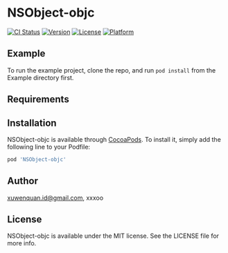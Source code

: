 # NSObject-objc

[![CI Status](https://img.shields.io/travis/xuwenquan.id@gmail.com/NSObject-objc.svg?style=flat)](https://travis-ci.org/xuwenquan.id@gmail.com/NSObject-objc)
[![Version](https://img.shields.io/cocoapods/v/NSObject-objc.svg?style=flat)](https://cocoapods.org/pods/NSObject-objc)
[![License](https://img.shields.io/cocoapods/l/NSObject-objc.svg?style=flat)](https://cocoapods.org/pods/NSObject-objc)
[![Platform](https://img.shields.io/cocoapods/p/NSObject-objc.svg?style=flat)](https://cocoapods.org/pods/NSObject-objc)

## Example

To run the example project, clone the repo, and run `pod install` from the Example directory first.

## Requirements

## Installation

NSObject-objc is available through [CocoaPods](https://cocoapods.org). To install
it, simply add the following line to your Podfile:

```ruby
pod 'NSObject-objc'
```

## Author

xuwenquan.id@gmail.com, xxxoo

## License

NSObject-objc is available under the MIT license. See the LICENSE file for more info.
